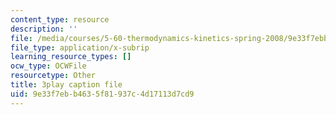 ```yaml
---
content_type: resource
description: ''
file: /media/courses/5-60-thermodynamics-kinetics-spring-2008/9e33f7ebb4635f81937c4d17113d7cd9_DZ138JSpoxQ.vtt
file_type: application/x-subrip
learning_resource_types: []
ocw_type: OCWFile
resourcetype: Other
title: 3play caption file
uid: 9e33f7eb-b463-5f81-937c-4d17113d7cd9
---
```

